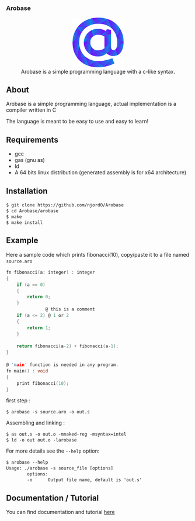 ### Arobase

<div align="center">
    <img width="140px" src="others/logo.png"/><br/>
    Arobase is a simple programming language with a c-like syntax.
</div>

## About
Arobase is a simple programming language, actual implementation is a compiler written in C

The language is meant to be easy to use and easy to learn! 

## Requirements
* gcc
* gas (gnu as)
* ld
* A 64 bits linux distribution (generated assembly is for x64 architecture)

## Installation
```
$ git clone https://github.com/njord0/Arobase
$ cd Arobase/arobase
$ make
$ make install
```

## Example
Here a sample code which prints fibonacci(10), copy/paste it to a file named `source.aro`
```c
fn fibonacci(a: integer) : integer
{
    if (a == 0)
    {
        return 0;
    }
               @ this is a comment
    if (a <= 2) @ 1 or 2
    {
        return 1;
    }

    return fibonacci(a-2) + fibonacci(a-1);
}

@ 'main' function is needed in any program.
fn main() : void
{
    print fibonacci(10);
}
```

first step :
```
$ arobase -s source.aro -o out.s
```
Assembling and linking : 
```
$ as out.s -o out.o -mnaked-reg -msyntax=intel
$ ld -o out out.o -larobase 
```

For more details see the `--help` option: 
```
$ arobase --help
Usage: ./arobase -s source_file [options]
        options:
        -o      Output file name, default is 'out.s'
```

## Documentation / Tutorial

You can find documentation and tutorial [here](docs/README.md)
